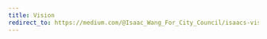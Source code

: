 ```yaml
---
title: Vision
redirect_to: https://medium.com/@Isaac_Wang_For_City_Council/isaacs-vision-for-tacos-transit-f59b2ac6b123
---
```

